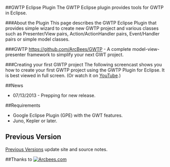 ##GWTP Eclipse Plugin
The GWTP Eclipse plugin provides tools for GWTP in Eclipse. 

###About the Plugin
This page describes the GWTP Eclipse Plugin that provides simple wizard to create new GWTP project and 
various classes such as Presenter/View pairs, Action/ActionHandler pairs, Event/Handler pairs or simple model classes.

###GWTP
https://github.com/ArcBees/GWTP - A complete model-view-presenter framework to simplify your next GWT project. 

###Creating your first GWTP project
The following screencast shows you how to create your first GWTP project using the GWTP Plugin for Eclipse. 
It is best viewed in full screen. (Or watch it on [YouTube](http://www.youtube.com/watch?v=cC-Qh4q1lCI).)

##News
* 07/13/2013 - Prepping for new release.

##Requirements
* Google Eclipse Plugin (GPE) with the GWT features. 
* Juno, Kepler or later. 

## Previous Version
[Previous Versions](https://github.com/ArcBees/gwtp-eclipse-plugin/wiki/Previous-Versions) update site and source notes. 

##Thanks to
[![Arcbees.com](http://arcbees-ads.appspot.com/ad.png)](http://arcbees.com)
